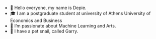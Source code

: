 - 👋 Hello everyone, my name is Depie.
- 🎓 I am a postgraduate student at university of Athens University of Economics and Business 
- 👀 I’m passionate about Machine Learning and Arts.
- 🐌 I have a pet snail, called Garry.

<!---
justdepie/justdepie is a ✨ special ✨ repository because its `README.md` (this file) appears on your GitHub profile.
You can click the Preview link to take a look at your changes.
--->
